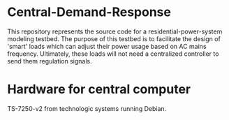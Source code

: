 # Central-Demand-Response
This repository represents the source code for a residential-power-system modeling testbed. The purpose of this testbed 
is to facilitate the design of 'smart' loads which can adjust their power usage based on AC mains frequency. Ultimately,
these loads will not need a centralized controller to send them regulation signals.

# Hardware for central computer
TS-7250-v2 from technologic systems running Debian.
